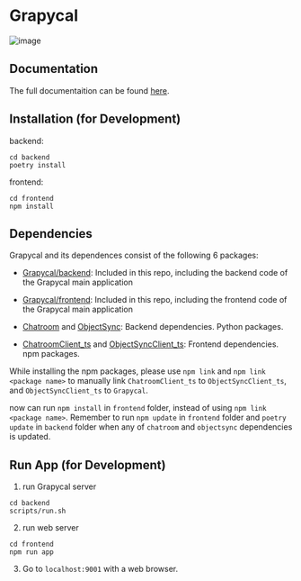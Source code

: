 # Grapycal

![image](https://github.com/eri24816/Grapycal/assets/30017117/a67353e0-1818-4e5f-a670-6b21efda8cb5)

## Documentation

The full documentaition can be found [here](https://eri24816.github.io/Grapycal/).

## Installation (for Development)

backend:

```
cd backend
poetry install
```

frontend:

```
cd frontend
npm install
```

## Dependencies

Grapycal and its dependences consist of the following 6 packages:

- [Grapycal/backend](https://github.com/eri24816/Grapycal): Included in this repo, including the backend code of the Grapycal main application

- [Grapycal/frontend](https://github.com/eri24816/Grapycal): Included in this repo, including the frontend code of the Grapycal main application


- [Chatroom](https://github.com/eri24816/ChatRoom) and [ObjectSync](https://github.com/eri24816/ObjectSync): Backend dependencies. Python packages.

- [ChatroomClient_ts](https://github.com/eri24816/ChatRoomClient_ts) and [ObjectSyncClient_ts](https://github.com/eri24816/ObjectSyncClient_ts): Frontend dependencies. npm packages.

While installing the npm packages, please use `npm link` and `npm link <package name>` to manually link `ChatroomClient_ts` to `ObjectSyncClient_ts`, and `ObjectSyncClient_ts` to `Grapycal`.

now can run `npm install` in `frontend` folder, instead of using `npm link <package name>`.
Remember to run `npm update` in `frontend` folder and `poetry update` in `backend` folder when any of `chatroom` and `objectsync` dependencies is updated.

## Run App (for Development)

1. run Grapycal server
```
cd backend
scripts/run.sh
```

2. run web server
```
cd frontend
npm run app
```

3. Go to `localhost:9001` with a web browser.
